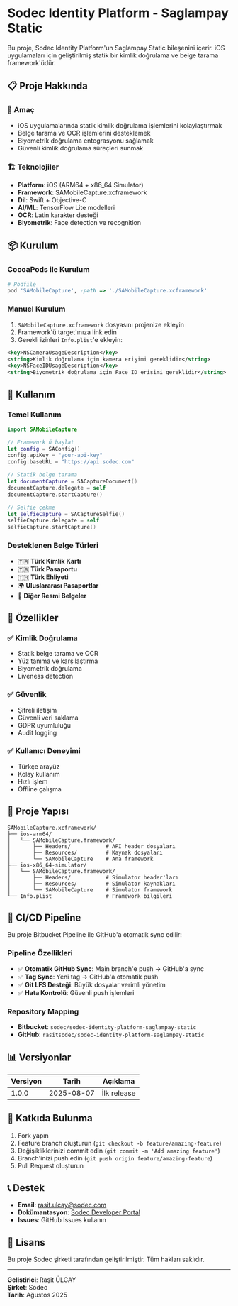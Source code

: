 # Sodec Identity Platform - Saglampay Static

Bu proje, Sodec Identity Platform'un Saglampay Static bileşenini içerir. iOS uygulamaları için geliştirilmiş statik bir kimlik doğrulama ve belge tarama framework'üdür.

## 📋 Proje Hakkında

### 🎯 Amaç
- iOS uygulamalarında statik kimlik doğrulama işlemlerini kolaylaştırmak
- Belge tarama ve OCR işlemlerini desteklemek
- Biyometrik doğrulama entegrasyonu sağlamak
- Güvenli kimlik doğrulama süreçleri sunmak

### 🏗️ Teknolojiler
- **Platform**: iOS (ARM64 + x86_64 Simulator)
- **Framework**: SAMobileCapture.xcframework
- **Dil**: Swift + Objective-C
- **AI/ML**: TensorFlow Lite modelleri
- **OCR**: Latin karakter desteği
- **Biyometrik**: Face detection ve recognition

## 📦 Kurulum

### CocoaPods ile Kurulum

```ruby
# Podfile
pod 'SAMobileCapture', :path => './SAMobileCapture.xcframework'
```

### Manuel Kurulum

1. `SAMobileCapture.xcframework` dosyasını projenize ekleyin
2. Framework'ü target'ınıza link edin
3. Gerekli izinleri `Info.plist`'e ekleyin:

```xml
<key>NSCameraUsageDescription</key>
<string>Kimlik doğrulama için kamera erişimi gereklidir</string>
<key>NSFaceIDUsageDescription</key>
<string>Biyometrik doğrulama için Face ID erişimi gereklidir</string>
```

## 🚀 Kullanım

### Temel Kullanım

```swift
import SAMobileCapture

// Framework'ü başlat
let config = SAConfig()
config.apiKey = "your-api-key"
config.baseURL = "https://api.sodec.com"

// Statik belge tarama
let documentCapture = SACaptureDocument()
documentCapture.delegate = self
documentCapture.startCapture()

// Selfie çekme
let selfieCapture = SACaptureSelfie()
selfieCapture.delegate = self
selfieCapture.startCapture()
```

### Desteklenen Belge Türleri

- 🇹🇷 **Türk Kimlik Kartı**
- 🇹🇷 **Türk Pasaportu**
- 🇹🇷 **Türk Ehliyeti**
- 🌍 **Uluslararası Pasaportlar**
- 📄 **Diğer Resmi Belgeler**

## 🔧 Özellikler

### ✅ Kimlik Doğrulama
- Statik belge tarama ve OCR
- Yüz tanıma ve karşılaştırma
- Biyometrik doğrulama
- Liveness detection

### ✅ Güvenlik
- Şifreli iletişim
- Güvenli veri saklama
- GDPR uyumluluğu
- Audit logging

### ✅ Kullanıcı Deneyimi
- Türkçe arayüz
- Kolay kullanım
- Hızlı işlem
- Offline çalışma

## 📁 Proje Yapısı

```
SAMobileCapture.xcframework/
├── ios-arm64/
│   └── SAMobileCapture.framework/
│       ├── Headers/           # API header dosyaları
│       ├── Resources/         # Kaynak dosyaları
│       └── SAMobileCapture    # Ana framework
├── ios-x86_64-simulator/
│   └── SAMobileCapture.framework/
│       ├── Headers/           # Simulator header'ları
│       ├── Resources/         # Simulator kaynakları
│       └── SAMobileCapture    # Simulator framework
└── Info.plist                 # Framework bilgileri
```

## 🔄 CI/CD Pipeline

Bu proje Bitbucket Pipeline ile GitHub'a otomatik sync edilir:

### Pipeline Özellikleri
- ✅ **Otomatik GitHub Sync**: Main branch'e push → GitHub'a sync
- ✅ **Tag Sync**: Yeni tag → GitHub'a otomatik push
- ✅ **Git LFS Desteği**: Büyük dosyalar verimli yönetim
- ✅ **Hata Kontrolü**: Güvenli push işlemleri

### Repository Mapping
- **Bitbucket**: `sodec/sodec-identity-platform-saglampay-static`
- **GitHub**: `rasitsodec/sodec-identity-platform-saglampay-static`

## 📊 Versiyonlar

| Versiyon | Tarih | Açıklama |
|----------|-------|----------|
| 1.0.0 | 2025-08-07 | İlk release |

## 🤝 Katkıda Bulunma

1. Fork yapın
2. Feature branch oluşturun (`git checkout -b feature/amazing-feature`)
3. Değişikliklerinizi commit edin (`git commit -m 'Add amazing feature'`)
4. Branch'inizi push edin (`git push origin feature/amazing-feature`)
5. Pull Request oluşturun

## 📞 Destek

- **Email**: rasit.ulcay@sodec.com
- **Dokümantasyon**: [Sodec Developer Portal](https://developer.sodec.com)
- **Issues**: GitHub Issues kullanın

## 📄 Lisans

Bu proje Sodec şirketi tarafından geliştirilmiştir. Tüm hakları saklıdır.

---

**Geliştirici**: Raşit ÜLCAY  
**Şirket**: Sodec  
**Tarih**: Ağustos 2025 